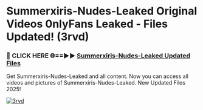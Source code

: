 # Summerxiris-Nudes-Leaked Original Videos 0nlyFans Leaked - Files Updated! (3rvd)

<h3>🔴 CLICK HERE 🌐==►► <a href="https://tinyurl.com/yc6ubb5a" rel="nofollow">Summerxiris-Nudes-Leaked Updated Files</a></h3>

Get Summerxiris-Nudes-Leaked and all content. Now you can access all videos and pictures of Summerxiris-Nudes-Leaked. New Updated Files 2025!

[![3rvd](https://i.imgur.com/7eu0CRL.gif)](https://tinyurl.com/yc6ubb5a)
